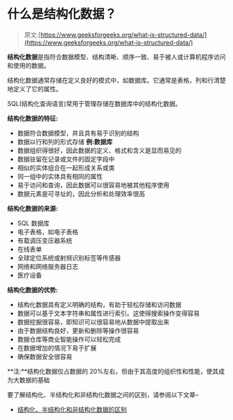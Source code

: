 # 什么是结构化数据？

> 原文:[https://www.geeksforgeeks.org/what-is-structured-data/](https://www.geeksforgeeks.org/what-is-structured-data/)

**结构化数据**是指符合数据模型、结构清晰、顺序一致、易于被人或计算机程序访问和使用的数据。

结构化数据通常存储在定义良好的模式中，如数据库。它通常是表格，列和行清楚地定义了它的属性。

SQL(结构化查询语言)常用于管理存储在数据库中的结构化数据。

**结构化数据的特征:**

*   数据符合数据模型，并且具有易于识别的结构
*   数据以行和列的形式存储
    **例:数据库**
*   数据组织得很好，因此数据的定义、格式和含义是显而易见的
*   数据驻留在记录或文件的固定字段中
*   相似的实体组合在一起形成关系或类
*   同一组中的实体具有相同的属性
*   易于访问和查询，因此数据可以很容易地被其他程序使用
*   数据元素是可寻址的，因此分析和处理效率很高

**结构化数据的来源:**

*   SQL 数据库
*   电子表格，如电子表格
*   有载调压变压器系统
*   在线表单
*   全球定位系统或射频识别标签等传感器
*   网络和网络服务器日志
*   医疗设备

**结构化数据的优势:**

*   结构化数据具有定义明确的结构，有助于轻松存储和访问数据
*   数据可以基于文本字符串和属性进行索引。这使得搜索操作变得容易
*   数据挖掘很容易，即知识可以很容易地从数据中提取出来
*   由于数据结构良好，更新和删除等操作很容易
*   数据仓库等商业智能操作可以轻松完成
*   在数据增加的情况下易于扩展
*   确保数据安全很容易

**注:**结构化数据仅占数据的 20%左右，但由于其高度的组织性和性能，使其成为大数据的基础

要了解结构化、半结构化和非结构化数据之间的区别，请参阅以下文章–

*   [结构化、半结构化和非结构化数据的区别](https://www.geeksforgeeks.org/difference-between-structured-semi-structured-and-unstructured-data/)